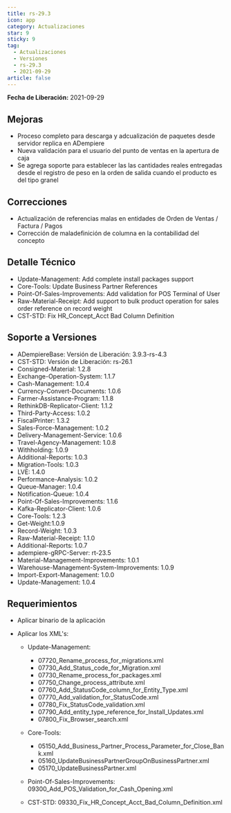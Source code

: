 ```yaml
---
title: rs-29.3
icon: app
category: Actualizaciones
star: 9
sticky: 9
tag:
  - Actualizaciones
  - Versiones
  - rs-29.3
  - 2021-09-29
article: false
---
```


**Fecha de Liberación:** 2021-09-29

## Mejoras

- Proceso completo para descarga y adcualización de paquetes desde servidor replica en ADempiere
- Nueva validación para el usuario del punto de ventas en la apertura de caja
- Se agrega soporte para establecer las las cantidades reales entregadas desde el registro de peso en la orden de salida cuando el producto es del tipo granel

## Correcciones

- Actualización de referencias malas en entidades de Orden de Ventas / Factura / Pagos
- Corrección de maladefinición de columna en la contabilidad del concepto

## Detalle Técnico

- Update-Management: Add complete install packages support
- Core-Tools: Update Business Partner References
- Point-Of-Sales-Improvements: Add validation for POS Terminal of User
- Raw-Material-Receipt: Add support to bulk product operation for sales order reference on record weight
- CST-STD: Fix HR_Concept_Acct Bad Column Definition

## Soporte a Versiones

- ADempiereBase: Versión de Liberación: 3.9.3-rs-4.3
- CST-STD: Versión de Liberación: rs-26.1
- Consigned-Material: 1.2.8
- Exchange-Operation-System: 1.1.7
- Cash-Management: 1.0.4
- Currency-Convert-Documents: 1.0.6
- Farmer-Assistance-Program: 1.1.8
- RethinkDB-Replicator-Client: 1.1.2
- Third-Party-Access: 1.0.2
- FiscalPrinter: 1.3.2
- Sales-Force-Management: 1.0.2
- Delivery-Management-Service: 1.0.6
- Travel-Agency-Management: 1.0.8
- Withholding: 1.0.9
- Additional-Reports: 1.0.3
- Migration-Tools: 1.0.3
- LVE: 1.4.0
- Performance-Analysis: 1.0.2
- Queue-Manager: 1.0.4
- Notification-Queue: 1.0.4
- Point-Of-Sales-Improvements: 1.1.6
- Kafka-Replicator-Client: 1.0.6
- Core-Tools: 1.2.3
- Get-Weight:1.0.9
- Record-Weight: 1.0.3
- Raw-Material-Receipt: 1.1.0
- Additional-Reports: 1.0.7
- adempiere-gRPC-Server: rt-23.5
- Material-Management-Improvements: 1.0.1
- Warehouse-Management-System-Improvements: 1.0.9
- Import-Export-Management: 1.0.0
- Update-Management: 1.0.4

## Requerimientos

- Aplicar binario de la aplicación
- Aplicar los XML's:

  - Update-Management:
    
    - 07720_Rename_process_for_migrations.xml
    - 07730_Add_Status_code_for_Migration.xml
    - 07730_Rename_process_for_packages.xml
    - 07750_Change_process_attribute.xml
    - 07760_Add_StatusCode_column_for_Entity_Type.xml
    - 07770_Add_validation_for_StatusCode.xml
    - 07780_Fix_StatusCode_validation.xml
    - 07790_Add_entity_type_reference_for_Install_Updates.xml
    - 07800_Fix_Browser_search.xml

  - Core-Tools:
  
    - 05150_Add_Business_Partner_Process_Parameter_for_Close_Bank.xml
    - 05160_UpdateBusinessPartnerGroupOnBusinessPartner.xml
    - 05170_UpdateBusinessPartner.xml
  
  - Point-Of-Sales-Improvements: 09300_Add_POS_Validation_for_Cash_Opening.xml
  - CST-STD: 09330_Fix_HR_Concept_Acct_Bad_Column_Definition.xml